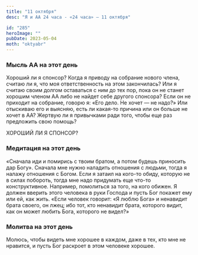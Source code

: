 ```yaml
---
title: "11 октября"
desc: "Я и АА 24 часа - «24 часа» — 11 октября"

id: "285"
heroImage: ""
pubDate: 2023-05-04
moth: "oktyabr"
---
```


### Мысль АА на этот день

Хороший ли я спонсор? Когда я приводу на собрание нового члена, считаю ли я,
что моя ответственность на этом закончилась? Или я считаю своим долгом
оставаться с ним до тех пор, пока он не станет хорошим членом АА либо не
найдет себе другого спонсора? Если он не приходит на собрание, говорю я: «Его
дело. Не хочет — не надо?» Или отыскиваю его и выясняю, есть ли какая-то
причина или он больше не хочет в АА? Жертвую ли я привычками ради того, чтобы
еще раз предложить свою помощь?

ХОРОШИЙ ЛИ Я СПОНСОР?

### Медитация на этот день

«Сначала иди и помирись с твоим братом, а потом будешь приносить дар Богу».
Сначала мне нужно наладить отношения с людьми, тогда я налажу отношения с
Богом. Если я затаил на кого-то обиду, которую не в силах побороть, тогда мне
надо придумать еще что-то конструктивное. Например, помолиться за того, на
кого обижен. Я должен вверить этого человека в руки Господа и пусть Бог
покажет ему или ей, как жить. «Если человек говорит: «Я люблю Бога» и
ненавидит брата своего, он лжец; ибо тот, кто ненавидит брата, которого видит,
как он может любить Бога, которого не видел?»

### Молитва на этот день

Молюсь, чтобы видеть мне хорошее в каждом, даже в тех, кто мне не нравится, и
пусть Бог раскроет в этом человеке хорошее.
